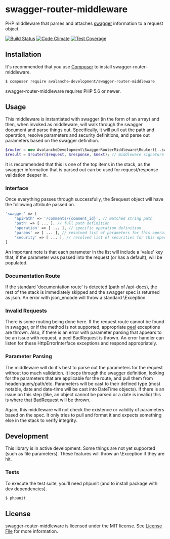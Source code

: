 swagger-router-middleware
==============

PHP middleware that parses and attaches [swagger](http://swagger.io/) information to a request object.

[![Build Status](https://travis-ci.org/avalanche-development/swagger-router-middleware.svg?branch=master)](https://travis-ci.org/avalanche-development/swagger-router-middleware)
[![Code Climate](https://codeclimate.com/github/avalanche-development/swagger-router-middleware/badges/gpa.svg)](https://codeclimate.com/github/avalanche-development/swagger-router-middleware)
[![Test Coverage](https://codeclimate.com/github/avalanche-development/swagger-router-middleware/badges/coverage.svg)](https://codeclimate.com/github/avalanche-development/swagger-router-middleware/coverage)

## Installation

It's recommended that you use [Composer](https://getcomposer.org/) to install swagger-router-middleware.

```bash
$ composer require avalanche-development/swagger-router-middleware
```

swagger-router-middleware requires PHP 5.6 or newer.

## Usage

This middleware is instantiated with swagger (in the form of an array) and then, when invoked as middleware, will walk through the swagger document and parse things out. Specifically, it will pull out the path and operation, resolve parameters and security definitions, and parse out parameters based on the swagger definition.

```php
$router = new AvalancheDevelopment\SwaggerRouterMiddleware\Router([..swagger..]);
$result = $router($request, $response, $next); // middleware signature
```

It is recommended that this is one of the top items in the stack, as the swagger information that is parsed out can be used for request/response validation deeper in.

### Interface

Once everything passes through successfully, the $request object will have the following attribute passed on.

```php
'swagger' => [
    'apiPath' => '/comments/{comment_id}', // matched string path
    'path' => [ ... ], // full path definition
    'operation' => [ ... ], // specific operation definition
    'params' => [ ... ], // resolved list of parameters for this operation
    'security' => [ ... ], // resolved list of securities for this operation
]
```

An important note is that each parameter in the list will include a 'value' key that, if the parameter was passed into the request (or has a default), will be populated.

### Documentation Route

If the standard 'documentation route' is detected (path of /api-docs), the rest of the stack is immediately skipped and the swagger spec is returned as json. An error with json_encode will throw a standard \Exception.

### Invalid Requests

There is some routing being done here. If the request route cannot be found in swagger, or if the method is not supported, appropriate [peel](https://github.com/avalanche-development/peel) exceptions are thrown. Also, if there is an error with parameter parsing that appears to be an issue with request, a peel BadRequest is thrown. An error handler can listen for these HttpErrorInterface exceptions and respond appropriately.

### Parameter Parsing

The middleware will do it's best to parse out the parameters for the request without too much validation. It loops through the swagger definition, looking for the parameters that are applicable for the route, and pull them from header/query/path/etc. Parameters will be cast to their defined type (most notable, date and date-time will be cast into DateTime objects). If there is an issue on this step (like, an object cannot be parsed or a date is invalid) this is where that BadRequest will be thrown.

Again, this middleware will not check the existence or validity of parameters based on the spec. It only tries to pull and format it and expects something else in the stack to verify integrity.

## Development

This library is in active development. Some things are not yet supported (such as file parameters). These features will throw an \Exception if they are hit.

### Tests

To execute the test suite, you'll need phpunit (and to install package with dev dependencies).

```bash
$ phpunit
```

## License

swagger-router-middleware is licensed under the MIT license. See [License File](LICENSE) for more information.
